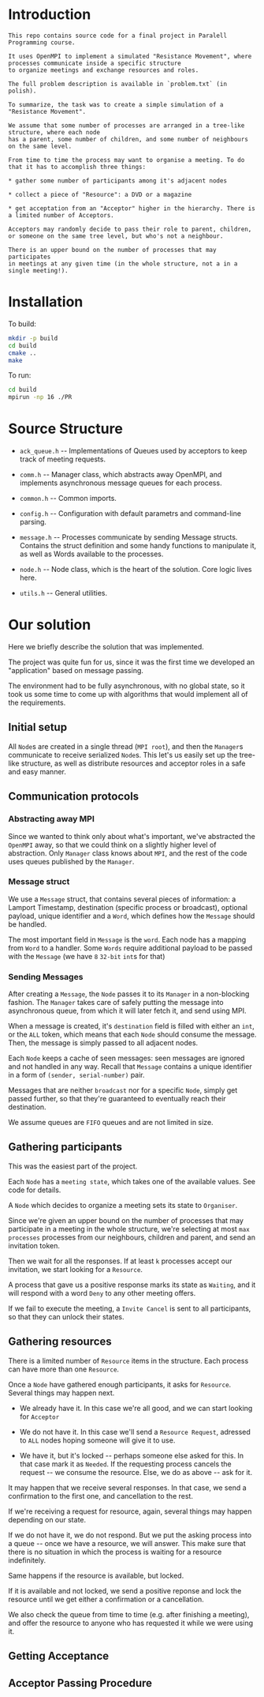 # Introduction
    This repo contains source code for a final project in Paralell Programming course. 
    
    It uses OpenMPI to implement a simulated "Resistance Movement", where processes communicate inside a specific structure 
    to organize meetings and exchange resources and roles.
    
    The full problem description is available in `problem.txt` (in polish).
    
    To summarize, the task was to create a simple simulation of a "Resistance Movement". 
    
    We assume that some number of processes are arranged in a tree-like structure, where each node
    has a parent, some number of children, and some number of neighbours on the same level. 
    
    From time to time the process may want to organise a meeting. To do that it has to accomplish three things:
    
    * gather some number of participants among it's adjacent nodes
    
    * collect a piece of "Resource": a DVD or a magazine
    
    * get acceptation from an "Acceptor" higher in the hierarchy. There is a limited number of Acceptors. 
    
    Acceptors may randomly decide to pass their role to parent, children, 
    or someone on the same tree level, but who's not a neighbour.
    
    There is an upper bound on the number of processes that may participates 
    in meetings at any given time (in the whole structure, not a in a single meeting!).

# Installation

To build:

```bash
mkdir -p build
cd build
cmake ..
make 
```

To run:
```bash
cd build
mpirun -np 16 ./PR
```

# Source Structure

* `ack_queue.h` -- Implementations of Queues used by acceptors to keep track of meeting requests.

* `comm.h` -- Manager class, which abstracts away OpenMPI, and implements asynchronous message queues for each process.
                    
* `common.h` -- Common imports.

* `config.h` -- Configuration with default parametrs and command-line parsing.

* `message.h` -- Processes communicate by sending Message structs. 
                 Contains the struct definition and some handy functions to manipulate it, as well as 
                 Words available to the processes.

* `node.h`   -- Node class, which is the heart of the solution. Core logic lives here.

* `utils.h`  -- General utilities.

# Our solution

Here we briefly describe the solution that was implemented. 

The project was quite fun for us, since it was the first time we 
developed an "application" based on message passing. 

The environment had to be fully asynchronous, with no global state, so it took 
us some time to come up with algorithms that would implement all of the requirements.

## Initial setup
All `Node`s are created in a single thread (`MPI root`), 
and then the `Manager`s communicate to receive serialized `Node`s. This let's us easily set up the tree-like structure, 
as well as distribute resources and acceptor roles in a safe and easy manner.

## Communication protocols

### Abstracting away MPI
Since we wanted to think only about what's important, we've abstracted the `OpenMPI` away, so that we could
 think on a slightly higher level of abstraction. Only `Manager` class knows about `MPI`, and the rest of the
 code uses queues published by the `Manager`.
 
### Message struct
We use a `Message` struct, that contains several pieces of information: a Lamport Timestamp, destination 
(specific process or broadcast), optional payload, unique identifier and a `Word`, which defines how the `Message` should
be handled. 

The most important field in `Message` is the `word`. Each node has a mapping from `Word` to a handler. Some `Words` require
additional payload to be passed with the `Message` (we have `8` `32-bit` `int`s for that)
 
### Sending Messages
After creating a `Message`, the `Node` passes it to its `Manager` in a non-blocking fashion. The `Manager` takes care of safely putting the message
into asynchronous queue, from which it will later fetch it, and send using MPI. 

When a message is created, it's `destination` field is filled with either an `int`, or the `ALL` token, 
which means that each `Node` should consume the message. Then, the message is simply passed to all adjacent nodes.

Each `Node` keeps a cache of seen messages: seen messages are ignored and not handled in any way. Recall that `Message` 
contains a unique identifier in a form of `(sender, serial-number)` pair.

Messages that are neither `broadcast` nor for a specific `Node`, simply get passed further, so that they're guaranteed 
to eventually reach their destination.

We assume queues are `FIFO` queues and are not limited in size.

## Gathering participants
This was the easiest part of the project. 

Each `Node` has a `meeting state`, which takes one of the available values. See code for details.

A `Node` which decides to organize a meeting sets its state to `Organiser`. 

Since we're given an upper bound on the number of processes that may participate in a meeting in the whole structure, 
we're selecting at most `max processes` processes from our neighbours, children and parent, and send an invitation token.

Then we wait for all the responses. If at least `k` processes accept our invitation, we start looking for a `Resource`.

A process that gave us a positive response marks its state as `Waiting`, and it will respond with a word `Deny` to any
other meeting offers.

If we fail to execute the meeting, a `Invite Cancel` is sent to all participants, so that they can unlock their states.

## Gathering resources
There is a limited number of `Resource` items in the structure. Each process can have more than one `Resource`. 

Once a `Node` have gathered enough participants, it asks for `Resource`. Several things may happen next.

* We already have it. In this case we're all good, and we can start looking for `Acceptor`

* We do not have it. In this case we'll send a `Resource Request`, adressed to `ALL` nodes hoping someone will give it to use.

* We have it, but it's locked -- perhaps someone else asked for this. In that case mark it as `Needed`. If the 
requesting process cancels the request -- we consume the resource. Else, we do as above -- ask for it.

It may happen that we receive several responses. In that case, we send a confirmation to the first one, and 
cancellation to the rest. 

If we're receiving a request for resource, again, several things may happen depending on our state. 

If we do not have it, we do not respond. But we put the asking process into a queue -- once we have a resource, we will
answer. This make sure that there is no situation in which the process is waiting for a resource indefinitely. 

Same happens if the resource is available, but locked. 

If it is available and not locked, we send a positive reponse and lock the resource until we get either a confirmation or
a cancellation.

We also check the queue from time to time (e.g. after finishing a meeting), and offer the resource to anyone who 
has requested it while we were using it.

## Getting Acceptance



## Acceptor Passing Procedure

